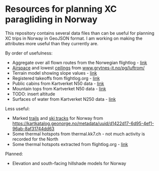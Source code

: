 # Resources for planning XC paragliding in Norway

This repository contains several data files than can be useful for planning XC trips in Norway in GeoJSON format.
I am working on making the attributes more useful than they currently are. 

By order of usefulness:

* Aggregate over all flown routes from the Norwegian flightlog - [link](https://raw.githubusercontent.com/relet/pg-xc/master/geojson/routes.geojson)
* [Airspace](https://raw.githubusercontent.com/relet/pg-xc/master/geojson/luftrom.geojson) and lowest [ceilings](https://raw.githubusercontent.com/relet/pg-xc/master/geojson/ceilings.geojson) from www.grytnes-it.no/pg/luftrom/ 
* Terrain model showing slope values - [link](https://drive.google.com/folderview?id=0B7wcsWcf-oh1ZllZQl9qQmh1bTA&usp=sharing)
* Registered takeoffs from flightlog.org - [link](https://raw.githubusercontent.com/relet/pg-xc/master/geojson/takeoffs.geojson)
* Public cabins from Kartverket N50 data  - [link](https://raw.githubusercontent.com/relet/pg-xc/master/geojson/hytter.geojson)
* Mountain tops from Kartverket N50 data - [link](https://raw.githubusercontent.com/relet/pg-xc/master/geojson/topper.geojson)
 * TODO: insert altitude
* Surfaces of water from Kartverket N250 data - [link](https://raw.githubusercontent.com/relet/pg-xc/master/geojson/water.geojson)
 
Less useful:

* Marked [trails](https://raw.githubusercontent.com/relet/pg-xc/master/geojson/fotruter.geojson) and [ski tracks](https://raw.githubusercontent.com/relet/pg-xc/master/geojson/skiloyper.geojson) for Norway from https://kartkatalog.geonorge.no/metadata/uuid/d1422d17-6d95-4ef1-96ab-8af31744dd63
* Some thermal hotspots from thermal.kk7.ch - not much activity is recorded for the North 
* Some thermal hotspots extracted from flightlog.org - [link](https://raw.githubusercontent.com/relet/pg-xc/master/geojson/hotspots_flightlog.geojson)

Planned:

* Elevation and south-facing hillshade models for Norway

